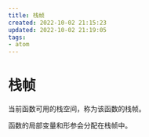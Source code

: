 ```yaml
---
title: 栈帧
created: 2022-10-02 21:15:23
updated: 2022-10-02 21:19:05
tags: 
- atom
---
```


# 栈帧

当前函数可用的栈空间，称为该函数的栈帧。

函数的局部变量和形参会分配在栈帧中。
